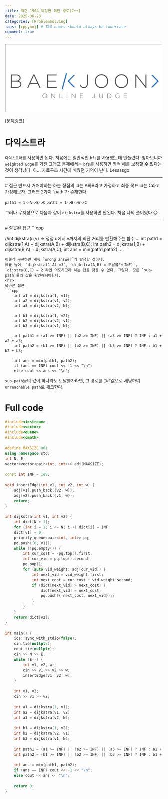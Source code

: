 ```yaml
---
title: 백준_1504_특정한 최단 경로[C++]
date: 2025-06-23
categories: [ProblemSolving]
tags: [cpp,boj] # TAG names should always be lowercase
comment: true
---
```

![img-description](/assets/img/boj.png)

<a href ='https://www.acmicpc.net/problem/1504'>[문제링크] </a>


# 다익스트라

`다익스트라`를 사용하면 된다. 처음에는 일반적인 `bfs`를 사용했는데 안풀렸다. 찾아보니까 `weighted Edge`를 가진 그래프 문제에서는 `bfs`를 사용하면 최적 해를 보장할 수 없다는 것이 생각났다. 아... 자료구조 시간에 배웠던 기억이 난다. 
Lessssgo
<hr>
# 접근 
반드시 거쳐야하는 하는 정점의 id는 A와B라고 가정하고 최종 목표 id는 C라고 가정해보자.
그러면 2가지 `path`가 존재한다.

`path1 = 1->A->B->C`
`path2 = 1->B->A->C`

그러나 무지성으로 다음과 같이 `dijkstra`를 사용하면 안된다. 처음 나의 풀이였다 😢
<hr>
# 잘못된 접근
```cpp

//int dijkstra(u,v) => 정점 u에서 v까지의 최단 거리를 반환해주는 함수
... 
int path1 = dijkstra(1,A) + dijkstra(A,B) + dijkstra(B,C);
int path2 = dijkstra(1,B) + dijkstra(B,A) + dijkstra(A,C);
int ans = min(path1,path2);
...
```
이렇게 구현하면 계속 `wrong answer`가 발생할 것이다.
예를 들어, `dijkstra(1,A) =3`, `dijkstra(A,B) = 도달불가(INF)`, `dijstra(B,C) = 2`라면 의도하고자 하는 답을 찾을 수 없다. 그렇다. 모든 `sub-path`들의 값을 확인해줘야한다. 
<hr>
옳바른 접근
```cpp
    int a1 = dijkstra(1, v1);
    int a2 = dijkstra(v1, v2);
    int a3 = dijkstra(v2, N);

    int b1 = dijkstra(1, v2);
    int b2 = dijkstra(v2, v1);
    int b3 = dijkstra(v1, N);

    int path1 = (a1 >= INF) || (a2 >= INF) || (a3 >= INF) ? INF : a1 + a2 + a3;
    int path2 = (b1 >= INF) || (b2 >= INF) || (b3 >= INF) ? INF : b1 + b2 + b3;

    int ans = min(path1, path2);
    if (ans == INF) cout << -1 << "\n";
    else cout << ans << "\n";
```

`sub-path`들의 값이 하나라도 도달불가라면, 그 경로를 `INF`값으로 세팅하여 `unreachable path`로 체크한다.
<br>
# Full code
```cpp
#include<iostream>
#include<vector>
#include<queue>
#include<cmath>

#define MAXSIZE 801
using namespace std;
int N, E;
vector<vector<pair<int, int>>> adj(MAXSIZE);

const int INF = 1e9;

void insertEdge(int v1, int v2, int w) {
    adj[v1].push_back({v2, w});
    adj[v2].push_back({v1, w});
    return;
}

int dijkstra(int v1, int v2) {
    int dict[N + 1];
    for (int i = 1; i <= N; i++) dict[i] = INF;
    dict[v1] = 0;
    priority_queue<pair<int, int>> pq;
    pq.push({0, v1});
    while (!pq.empty()) {
        int cur_cost = -pq.top().first;
        int cur_vid = pq.top().second;
        pq.pop();
        for (auto vid_weight: adj[cur_vid]) {
            int next_vid = vid_weight.first;
            int next_cost = cur_cost + vid_weight.second;
            if (dict[next_vid] > next_cost) {
                dict[next_vid] = next_cost;
                pq.push({-next_cost, next_vid});;
            }
        }
    }
    return dict[v2];
}

int main() {
    ios::sync_with_stdio(false);
    cin.tie(nullptr);
    cout.tie(nullptr);
    cin >> N >> E;
    while (E--) {
        int v1, v2, w;
        cin >> v1 >> v2 >> w;
        insertEdge(v1, v2, w);
    }

    int v1, v2;
    cin >> v1 >> v2;

    int a1 = dijkstra(1, v1);
    int a2 = dijkstra(v1, v2);
    int a3 = dijkstra(v2, N);

    int b1 = dijkstra(1, v2);
    int b2 = dijkstra(v2, v1);
    int b3 = dijkstra(v1, N);

    int path1 = (a1 >= INF) || (a2 >= INF) || (a3 >= INF) ? INF : a1 + a2 + a3;
    int path2 = (b1 >= INF) || (b2 >= INF) || (b3 >= INF) ? INF : b1 + b2 + b3;

    int ans = min(path1, path2);
    if (ans == INF) cout << -1 << "\n";
    else cout << ans << "\n";

    return 0;
}
```